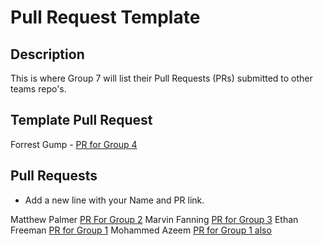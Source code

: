 # Pull Request Template

## Description

This is where Group 7 will list their Pull Requests (PRs) submitted to other teams repo's.

## Template Pull Request

Forrest Gump - [PR for Group 4](https://github.com/mbpalme1/StoryTime/pull/1)

## Pull Requests

- Add a new line with your Name and PR link.

Matthew Palmer [PR For Group 2](https://github.com/nforinas/SER316-Group-2-S25-Icebreaker/pull/13)
Marvin Fanning [PR for Group 3](https://github.com/zmatar17/group3-teamexercise/pull/3)
Ethan Freeman [PR for Group 1](https://github.com/jbrow164/SER316-Team1Summer25/pull/5)
Mohammed Azeem [PR for Group 1 also](https://github.com/Just-In-N-Out/SER316Group4/pull/9)
